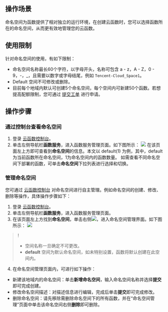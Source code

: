 ## 操作场景
命名空间为函数提供了相对独立的运行环境，在创建云函数时，您可以选择函数所在的命名空间，从而更有效地管理您的云函数。

## 使用限制
针对命名空间的使用，有如下限制：
 - 命名空间名称最长60个字符，以字母开头，名称可包含 a - z，A - Z，0 - 9，-，\_，且需要以数字或字母结尾，例如 `Tencent-Cloud_Space1`。
 - Default 空间不可修改或删除。
 - 目前每个地域内默认可创建5个命名空间，每个空间内可新建50个函数。若想提高配额限制，您可通过 [提交工单](https://console.cloud.tencent.com/workorder/category) 进行申请。

## 操作步骤
### 通过控制台查看命名空间
1. 登录 [云函数控制台](https://console.cloud.tencent.com/scf)。
2. 单击左侧导航栏**函数服务**，进入函数服务管理页面。如下图所示：
![](https://main.qcloudimg.com/raw/ae1a4fe33c76f59da48a71c96b4d4f08.png)
在该页面左上方即可查看到**命名空间**的信息。本文以 default(1) 为例，其中，default 为当前函数所在命名空间，1为命名空间内的函数数量。
如需查看不同命名空间下部署的函数，可单击**命名空间**下拉列表进行选择和切换。

### 管理命名空间
您可通过 [云函数控制台](https://console.cloud.tencent.com/scf) 对命名空间进行自主管理。例如命名空间的创建、修改、删除等操作，具体操作步骤如下：
1. 登录 [云函数控制台](https://console.cloud.tencent.com/scf)。
2.  单击左侧导航栏**函数服务**，进入函数服务管理页面。
3. 在该页面左上方找到**命名空间**，单击右侧<image src="https://main.qcloudimg.com/raw/1d8503aacfc861ac46a9a59729ca5341.png" style="margin:0;">，进入命名空间管理界面。如下图所示：
![](https://main.qcloudimg.com/raw/fb6d57bccb2fc6c1f86f2b0ae8b67ada.png)
>!
>- 空间名称一旦确定不可更改。
>- **default** 空间为默认命名空间，如未特别设置，函数将默认创建在此空间内。
>
4. 在命名空间管理页面内，可进行如下操作：
 - 新建该地域内的命名空间：单击**新增命名空间**，输入命名空间名称并选择**提交**即可完成创建。
 - 修改命名空间描述：对描述信息进行编辑，完成后单击**提交**即可完成修改。
 - 删除命名空间：请先移除需删除命名空间下的所有函数，并在“命名空间管理”页面中单击该命名空间右侧**删除**即可删除。
 
 
